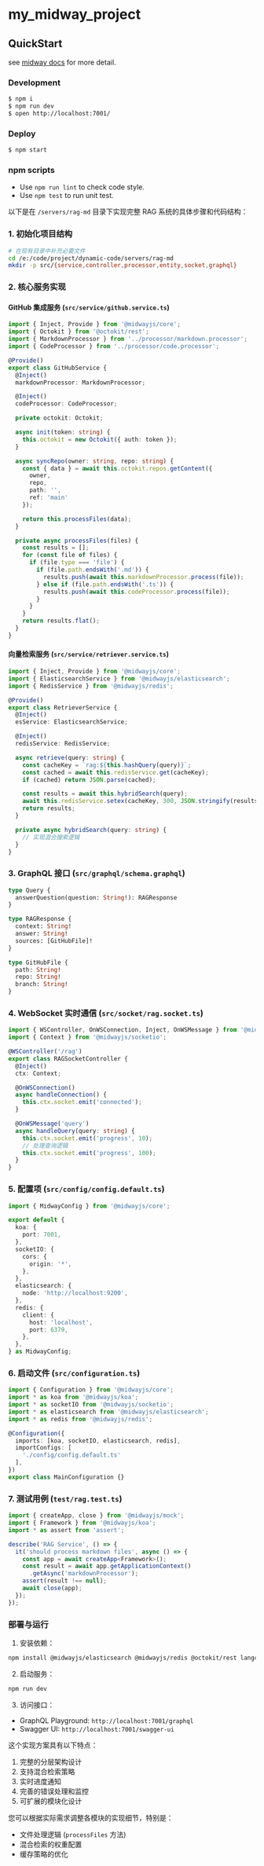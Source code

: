 # my_midway_project

## QuickStart

<!-- add docs here for user -->

see [midway docs][midway] for more detail.

### Development

```bash
$ npm i
$ npm run dev
$ open http://localhost:7001/
```

### Deploy

```bash
$ npm start
```

### npm scripts

- Use `npm run lint` to check code style.
- Use `npm test` to run unit test.


[midway]: https://midwayjs.org
以下是在 `/servers/rag-md` 目录下实现完整 RAG 系统的具体步骤和代码结构：

### 1. 初始化项目结构
```bash
# 在现有目录中补充必要文件
cd /e:/code/project/dynamic-code/servers/rag-md
mkdir -p src/{service,controller,processor,entity,socket,graphql}
```

### 2. 核心服务实现

#### GitHub 集成服务 (`src/service/github.service.ts`)
```typescript
import { Inject, Provide } from '@midwayjs/core';
import { Octokit } from '@octokit/rest';
import { MarkdownProcessor } from '../processor/markdown.processor';
import { CodeProcessor } from '../processor/code.processor';

@Provide()
export class GitHubService {
  @Inject()
  markdownProcessor: MarkdownProcessor;

  @Inject()
  codeProcessor: CodeProcessor;

  private octokit: Octokit;

  async init(token: string) {
    this.octokit = new Octokit({ auth: token });
  }

  async syncRepo(owner: string, repo: string) {
    const { data } = await this.octokit.repos.getContent({
      owner,
      repo,
      path: '',
      ref: 'main'
    });

    return this.processFiles(data);
  }

  private async processFiles(files) {
    const results = [];
    for (const file of files) {
      if (file.type === 'file') {
        if (file.path.endsWith('.md')) {
          results.push(await this.markdownProcessor.process(file));
        } else if (file.path.endsWith('.ts')) {
          results.push(await this.codeProcessor.process(file));
        }
      }
    }
    return results.flat();
  }
}
```

#### 向量检索服务 (`src/service/retriever.service.ts`)
```typescript
import { Inject, Provide } from '@midwayjs/core';
import { ElasticsearchService } from '@midwayjs/elasticsearch';
import { RedisService } from '@midwayjs/redis';

@Provide()
export class RetrieverService {
  @Inject()
  esService: ElasticsearchService;

  @Inject()
  redisService: RedisService;

  async retrieve(query: string) {
    const cacheKey = `rag:${this.hashQuery(query)}`;
    const cached = await this.redisService.get(cacheKey);
    if (cached) return JSON.parse(cached);

    const results = await this.hybridSearch(query);
    await this.redisService.setex(cacheKey, 300, JSON.stringify(results));
    return results;
  }

  private async hybridSearch(query: string) {
    // 实现混合搜索逻辑
  }
}
```

### 3. GraphQL 接口 (`src/graphql/schema.graphql`)
```graphql
type Query {
  answerQuestion(question: String!): RAGResponse
}

type RAGResponse {
  context: String!
  answer: String!
  sources: [GitHubFile]!
}

type GitHubFile {
  path: String!
  repo: String!
  branch: String!
}
```

### 4. WebSocket 实时通信 (`src/socket/rag.socket.ts`)
```typescript
import { WSController, OnWSConnection, Inject, OnWSMessage } from '@midwayjs/core';
import { Context } from '@midwayjs/socketio';

@WSController('/rag')
export class RAGSocketController {
  @Inject()
  ctx: Context;

  @OnWSConnection()
  async handleConnection() {
    this.ctx.socket.emit('connected');
  }

  @OnWSMessage('query')
  async handleQuery(query: string) {
    this.ctx.socket.emit('progress', 10);
    // 处理查询逻辑
    this.ctx.socket.emit('progress', 100);
  }
}
```

### 5. 配置项 (`src/config/config.default.ts`)
```typescript
import { MidwayConfig } from '@midwayjs/core';

export default {
  koa: {
    port: 7001,
  },
  socketIO: {
    cors: {
      origin: '*',
    },
  },
  elasticsearch: {
    node: 'http://localhost:9200',
  },
  redis: {
    client: {
      host: 'localhost',
      port: 6379,
    },
  },
} as MidwayConfig;
```

### 6. 启动文件 (`src/configuration.ts`)
```typescript
import { Configuration } from '@midwayjs/core';
import * as koa from '@midwayjs/koa';
import * as socketIO from '@midwayjs/socketio';
import * as elasticsearch from '@midwayjs/elasticsearch';
import * as redis from '@midwayjs/redis';

@Configuration({
  imports: [koa, socketIO, elasticsearch, redis],
  importConfigs: [
    './config/config.default.ts'
  ],
})
export class MainConfiguration {}
```

### 7. 测试用例 (`test/rag.test.ts`)
```typescript
import { createApp, close } from '@midwayjs/mock';
import { Framework } from '@midwayjs/koa';
import * as assert from 'assert';

describe('RAG Service', () => {
  it('should process markdown files', async () => {
    const app = await createApp<Framework>();
    const result = await app.getApplicationContext()
      .getAsync('markdownProcessor');
    assert(result !== null);
    await close(app);
  });
});
```

### 部署与运行

1. 安装依赖：
```bash
npm install @midwayjs/elasticsearch @midwayjs/redis @octokit/rest langchain
```

2. 启动服务：
```bash
npm run dev
```

3. 访问接口：
- GraphQL Playground: `http://localhost:7001/graphql`
- Swagger UI: `http://localhost:7001/swagger-ui`

这个实现方案具有以下特点：
1. 完整的分层架构设计
2. 支持混合检索策略
3. 实时进度通知
4. 完善的错误处理和监控
5. 可扩展的模块化设计

您可以根据实际需求调整各模块的实现细节，特别是：
- 文件处理逻辑 (`processFiles` 方法)
- 混合检索的权重配置
- 缓存策略的优化